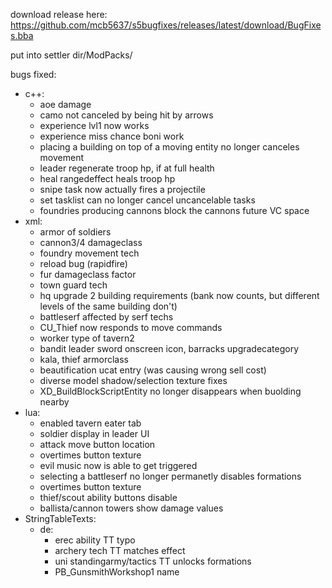 download release here: https://github.com/mcb5637/s5bugfixes/releases/latest/download/BugFixes.bba

put into settler dir/ModPacks/

bugs fixed:
- c++:
	- aoe damage
	- camo not canceled by being hit by arrows
	- experience lvl1 now works
	- experience miss chance boni work
	- placing a building on top of a moving entity no longer canceles movement
	- leader regenerate troop hp, if at full health
	- heal rangedeffect heals troop hp
	- snipe task now actually fires a projectile
	- set tasklist can no longer cancel uncancelable tasks
	- foundries producing cannons block the cannons future VC space
- xml:
	- armor of soldiers
	- cannon3/4 damageclass
	- foundry movement tech
	- reload bug (rapidfire)
	- fur damageclass factor
	- town guard tech
	- hq upgrade 2 building requirements (bank now counts, but different levels of the same building don't)
	- battleserf affected by serf techs
	- CU_Thief now responds to move commands
	- worker type of tavern2
	- bandit leader sword onscreen icon, barracks upgradecategory
	- kala, thief armorclass
	- beautification ucat entry (was causing wrong sell cost)
	- diverse model shadow/selection texture fixes
	- XD_BuildBlockScriptEntity no longer disappears when buolding nearby
- lua:
	- enabled tavern eater tab
	- soldier display in leader UI
	- attack move button location
	- overtimes button texture
	- evil music now is able to get triggered
	- selecting a battleserf no longer permanetly disables formations
	- overtimes button texture
	- thief/scout ability buttons disable
	- ballista/cannon towers show damage values
- StringTableTexts:
	- de:
		- erec ability TT typo
		- archery tech TT matches effect
		- uni standingarmy/tactics TT unlocks formations
		- PB_GunsmithWorkshop1 name

